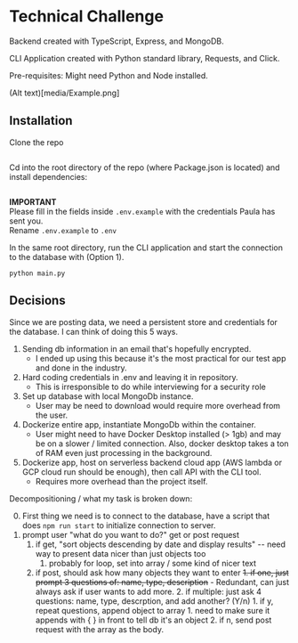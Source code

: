# Technical Challenge

Backend created with TypeScript, Express, and MongoDB. 

CLI Application created with Python standard library, Requests, and Click.

Pre-requisites: Might need Python and Node installed.

(Alt text)[media/Example.png]

## Installation

Clone the repo

```
```

Cd into the root directory of the repo (where Package.json is located) and install dependencies:

```
```

**IMPORTANT**  
Please fill in the fields inside `.env.example` with the credentials Paula has sent you.  
Rename `.env.example` to `.env`

In the same root directory, run the CLI application and start the connection to the database with (Option 1).  

```
python main.py 
```

## Decisions

Since we are posting data, we need a persistent store and credentials for the database. I can think of doing this 5 ways. 

1. Sending db information in an email that's hopefully encrypted.  
   - I ended up using this because it's the most practical for our test app and done in the industry.
2. Hard coding credentials in .env and leaving it in repository. 
   - This is irresponsible to do while interviewing for a security role
3. Set up database with local MongoDb instance.
   - User may be need to download would require more overhead from the user.
4. Dockerize entire app, instantiate MongoDb within the container. 
   - User might need to have Docker Desktop installed (> 1gb) and may be on a slower / limited connection. Also, docker desktop takes a ton of RAM even just processing in the background.  
5. Dockerize app, host on serverless backend cloud app (AWS lambda or GCP cloud run should be enough), then call API with the CLI tool.
   - Requires more overhead than the project itself.


Decompositioning / what my task is broken down: 

0. First thing we need is to connect to the database, have a script that does `npm run start` to initialize connection to server.
1. prompt user "what do you want to do?" get or post request
	1. if get, "sort objects descending by date and display results" -- need way to present data nicer than just objects too
		1. probably for loop, set into array / some kind of nicer text
	2. if post, should ask how many objects they want to enter 
		~~1. if one, just prompt 3 questions of: name, type, description~~ - Redundant, can just always ask if user wants to add more. 
		2. if multiple: just ask 4 questions: name, type, descrption, and add another? (Y/n)
			1. if y, repeat questions, append object to array
				1. need to make sure it appends with { } in front to tell db it's an object
			2. if n, send post request with the array as the body.


